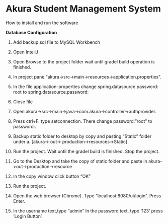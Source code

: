 # Akura Student Management System

How to install and run the software

<b>Database Configuration</b>
1.	Add backup.sql file to MySQL Workbench

2.	Open InteliJ
3.	Open Browse to the project folder wait until gradel build operation is finished.
4.	In project pane “akura->src->main->resources->application.properties”.
5.	In the file application-properties change
                   spring.datasource.password: root to spring.datasource.password: <your password of mysql>
6.	Close file
7.	Open akura->src->main->java->com.akura->controller->authprovider.
8.	Press ctrl+F. type setconnection. There change password:”root” to password:<your password>.
9.	Backup static folder to desktop by copy and pasting “Static” folder under 
a.	[akura-> out-> production->resources->Static]      
10.	Run the project. Wait until the gradel build is finished. Stop the project.
11.	Go to the Desktop and take the copy of static folder and paste in akura->out->production->resource
12.	In the copy window click button “OK”
13.	Run the project.
14.	Open the web browser (Chrome). Type “localhost:8080/ui/login”. Press Enter.
15.	In the username text,type “admin” In the password text, type ‘123’ press ‘Login Button’.
